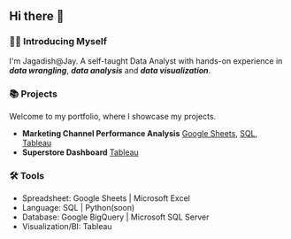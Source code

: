 ## Hi there 👋

### 🙋‍♂️ Introducing Myself

I'm Jagadish@Jay. A self-taught Data Analyst with hands-on experience in ***data wrangling***, ***data analysis*** and ***data visualization***.

### 📚 Projects

Welcome to my portfolio, where I showcase my projects.

- **Marketing Channel Performance Analysis** [Google Sheets](https://docs.google.com/spreadsheets/d/13NQf12NcJeUYTV-kH77ej6uZgr_yrcfox52jZrod-I8/edit?usp=sharing), [SQL](https://github.com/Jagadish940112/Portfolio-Projects/tree/main/5.%20Marketing%20Channel%20Performance%20Analysis), [Tableau](https://public.tableau.com/views/4_17034595515210/Dashboard1?:language=en-US&:display_count=n&:origin=viz_share_link)
- **Superstore Dashboard** [Tableau](https://public.tableau.com/views/SuperstoreDashboard_v2022_3/Dashboard1?:language=en-US&:sid=&:display_count=n&:origin=viz_share_link)

### 🛠️ Tools

- Spreadsheet: Google Sheets | Microsoft Excel
- Language: SQL | Python(soon)
- Database: Google BigQuery | Microsoft SQL Server
- Visualization/BI: Tableau
